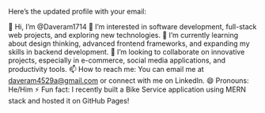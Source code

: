 Here’s the updated profile with your email:

👋 Hi, I’m @Daveram1714
👀 I’m interested in software development, full-stack web projects, and exploring new technologies.
🌱 I’m currently learning about design thinking, advanced frontend frameworks, and expanding my skills in backend development.
💞️ I’m looking to collaborate on innovative projects, especially in e-commerce, social media applications, and productivity tools.
📫 How to reach me: You can email me at daveram4529a@gmail.com or connect with me on LinkedIn.
😄 Pronouns: He/Him
⚡ Fun fact: I recently built a Bike Service application using MERN stack and hosted it on GitHub Pages!



<!---
Daveram1714/Daveram1714 is a ✨ special ✨ repository because its `README.md` (this file) appears on your GitHub profile.
You can click the Preview link to take a look at your changes.
--->
